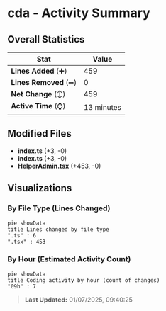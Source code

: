 # cda - Activity Summary 

## Overall Statistics

| Stat                   | Value                                                             |
| ---------------------- | ----------------------------------------------------------------- |
| **Lines Added** (➕)   | 459                                          |
| **Lines Removed** (➖) | 0                                        |
| **Net Change** (↕)    | 459                |
| **Active Time** (⌚)   | 13 minutes |


## Modified Files
- **index.ts** (+3, -0)
- **index.ts** (+3, -0)
- **HelperAdmin.tsx** (+453, -0)

## Visualizations

### By File Type (Lines Changed)

```mermaid
pie showData
title Lines changed by file type
".ts" : 6
".tsx" : 453
```

### By Hour (Estimated Activity Count)

```mermaid
pie showData
title Coding activity by hour (count of changes)
"09h" : 7
```


> **Last Updated:** 01/07/2025, 09:40:25
